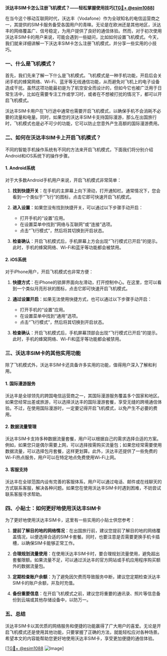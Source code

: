 **沃达丰SIM卡怎么注册飞机模式？——轻松掌握使用技巧[[TG💪+ @esim1088](https://t.me/s/esim1088)]**

在当今这个移动互联网时代，沃达丰（Vodafone）作为全球知名的电信运营商之一，其提供的SIM卡服务备受各国用户的青睐。无论是在欧洲还是其他地区，沃达丰的网络覆盖广、信号稳定，为用户提供了良好的通信体验。然而，对于初次使用沃达丰SIM卡的用户来说，可能会遇到一些疑问，比如如何设置飞机模式。今天，我们就来详细讲解一下沃达丰SIM卡怎么注册飞机模式，并分享一些实用的小技巧。

### 一、什么是飞机模式？

首先，我们先来了解一下什么是飞机模式。飞机模式是一种手机功能，开启后会关闭手机的蜂窝网络、Wi-Fi、蓝牙等无线通信功能，从而避免对飞机上的电子设备造成干扰。虽然这项功能最初是为了航空安全而设计的，但如今它也被广泛用于日常生活中，比如在需要专注工作或学习时，或者在不想被打扰的情况下，都可以开启飞机模式。

沃达丰SIM卡用户在飞行途中通常也需要开启飞机模式，以确保手机不会消耗不必要的流量和电量。同时，如果您的沃达丰SIM卡支持国际漫游，那么在出国旅行时，飞机模式也是必不可少的功能，它可以防止您意外产生高额的国际漫游费用。

### 二、如何在沃达丰SIM卡上开启飞机模式？

不同的智能手机操作系统有不同的方法来开启飞机模式，下面我们将分别介绍Android和iOS系统下的操作步骤。

#### 1. Android系统

对于大多数Android手机用户来说，开启飞机模式非常简单：

1. **找到快捷开关**：在手机的主屏幕上向下滑动，打开通知栏。通常情况下，您会看到一个类似于“飞行”的图标，点击它即可快速开启飞机模式。
   
2. **进入设置**：如果您没有找到快捷开关，可以通过以下步骤手动开启：
   - 打开手机的“设置”应用。
   - 在设置菜单中找到“网络与互联网”或“连接”选项。
   - 点击“飞行模式”，然后将其切换到开启状态。

3. **检查确认**：开启飞机模式后，手机屏幕上方会出现“飞行模式已开启”的提示。此时，手机的蜂窝网络、Wi-Fi和蓝牙等功能都会被禁用。

#### 2. iOS系统

对于iPhone用户，开启飞机模式也非常方便：

1. **快捷方式**：在iPhone的锁屏界面向左滑动，打开控制中心。在这里，您可以看到一个类似月亮形状的图标，点击它即可快速开启飞机模式。

2. **通过设置开启**：如果无法使用快捷方式，也可以通过以下步骤手动开启：
   - 打开手机的“设置”应用。
   - 在设置菜单中找到“通用”选项。
   - 点击“飞行模式”，然后将其切换到开启状态。

3. **检查确认**：开启飞机模式后，手机屏幕顶部会出现“飞行模式已开启”的提示。此时，手机的蜂窝网络、Wi-Fi和蓝牙等功能都会被禁用。

### 三、沃达丰SIM卡的其他实用功能

除了飞机模式外，沃达丰SIM卡还具备许多实用的功能，值得用户深入了解和利用。

#### 1. 国际漫游服务

沃达丰是全球领先的跨国电信运营商之一，其国际漫游服务覆盖多个国家和地区。如果您经常出差或旅游，可以选择沃达丰的国际漫游套餐，享受无缝的跨境通信体验。不过，在使用国际漫游时，一定要记得开启飞机模式，以免产生不必要的费用。

#### 2. 数据流量管理

沃达丰SIM卡支持多种数据流量套餐，用户可以根据自己的需求选择合适的方案。例如，如果您只是偶尔需要上网，可以选择按需购买流量包；如果您经常需要使用数据流量，可以选择包月套餐，这样更划算。此外，沃达丰还提供了一些免费的Wi-Fi热点服务，用户可以在特定地点免费使用Wi-Fi上网。

#### 3. 客服支持

沃达丰在全球范围内设有完善的客服体系，用户可以通过电话、邮件或在线聊天的方式联系客服，解决各种问题。如果您在使用沃达丰SIM卡时遇到困难，不妨尝试联系客服寻求帮助。

### 四、小贴士：如何更好地使用沃达丰SIM卡

为了更好地使用沃达丰SIM卡，这里有一些实用的小贴士供您参考：

1. **提前了解目的地的网络情况**：在出国旅行前，建议您提前了解目的地的网络覆盖情况，以便选择合适的SIM卡套餐。同时，也要注意是否需要更换手机卡插槽，以确保SIM卡能够正常工作。

2. **合理规划流量使用**：在使用沃达丰SIM卡时，要合理规划流量使用，避免超出套餐限额。如果流量不足，可以通过沃达丰的官方网站或手机应用程序购买额外的数据流量包。

3. **定期检查账户余额**：为了避免因欠费而导致服务中断，建议您定期检查沃达丰SIM卡的账户余额，并及时充值。

4. **备份重要信息**：在开启飞机模式之前，建议您将重要的通讯录、照片等信息备份到云端或其他存储设备中，以防万一。

### 五、总结

沃达丰SIM卡以其优质的网络服务和便捷的功能赢得了广大用户的喜爱。无论是开启飞机模式还是使用其他功能，只要掌握了正确的方法，就能轻松应对各种场景。希望本文的内容能帮助您更好地使用沃达丰SIM卡，享受更加便捷的通信体验。

[[TG💪+ @esim1088](https://t.me/s/esim1088) ![Image](https://i.postimg.cc/4NQfJmqS/Snipaste-2025-05-13-00-14-12.png)]